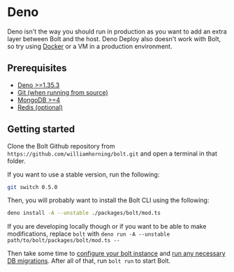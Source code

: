 # Deno

Deno isn't the way you should run in production as you want to add an extra
layer between Bolt and the host. Deno Deploy also doesn't work with Bolt, so try
using [Docker](./docker.md) or a VM in a production environment.

## Prerequisites

- [Deno >=1.35.3](https://deno.land)
- [Git (when running from source)](https://git-scm.com)
- [MongoDB >=4](https://www.mongodb.com/docs/manual/installation/)
- [Redis (optional)](https://redis.io/docs/getting-started/installation/)

## Getting started

Clone the Bolt Github repository from
`https://github.com/williamhorning/bolt.git` and open a terminal in that folder.

If you want to use a stable version, run the following:

```sh
git switch 0.5.0
```

Then, you will probably want to install the Bolt CLI using the following:

```sh
deno install -A --unstable ./packages/bolt/mod.ts
```

If you are developing locally though or if you want to be able to make
modifications, replace `bolt` with
`deno run -A --unstable path/to/bolt/packages/bolt/mod.ts --`

Then take some time to [configure your bolt instance](./configure.md) and
[run any necessary DB migrations](./database.md). After all of that, run
`bolt run` to start Bolt.
